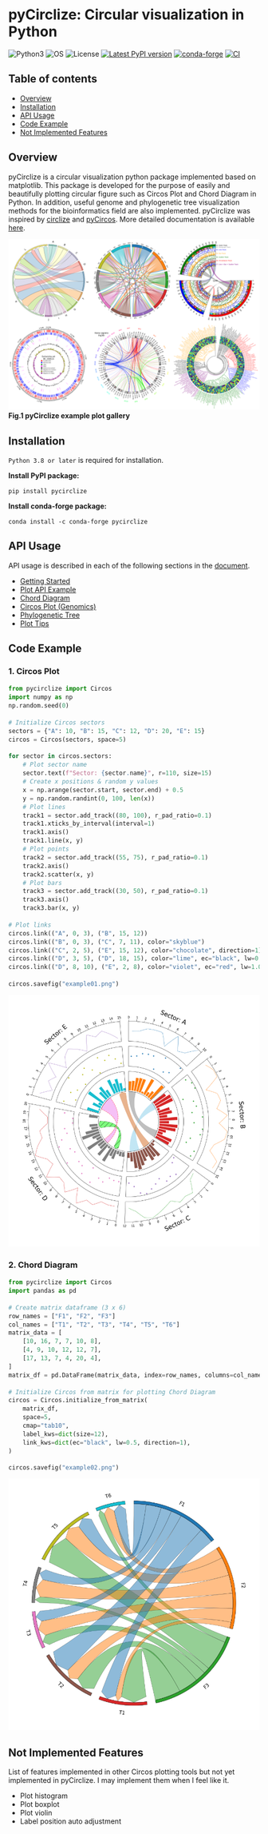 # pyCirclize: Circular visualization in Python

![Python3](https://img.shields.io/badge/Language-Python3-steelblue)
![OS](https://img.shields.io/badge/OS-_Windows_|_Mac_|_Linux-steelblue)
![License](https://img.shields.io/badge/License-MIT-steelblue)
[![Latest PyPI version](https://img.shields.io/pypi/v/pycirclize.svg)](https://pypi.python.org/pypi/pycirclize)
[![conda-forge](https://img.shields.io/conda/vn/conda-forge/pycirclize.svg?color=green)](https://anaconda.org/conda-forge/pycirclize)
[![CI](https://github.com/moshi4/pyCirclize/actions/workflows/ci.yml/badge.svg)](https://github.com/moshi4/pyCirclize/actions/workflows/ci.yml)

## Table of contents

- [Overview](#overview)
- [Installation](#installation)
- [API Usage](#api-usage)
- [Code Example](#code-example)
- [Not Implemented Features](#not-implemented-features)

## Overview

pyCirclize is a circular visualization python package implemented based on matplotlib.
This package is developed for the purpose of easily and beautifully plotting circular figure such as Circos Plot and Chord Diagram in Python.
In addition, useful genome and phylogenetic tree visualization methods for the bioinformatics field are also implemented.
pyCirclize was inspired by [circlize](https://github.com/jokergoo/circlize) and [pyCircos](https://github.com/ponnhide/pyCircos).
More detailed documentation is available [here](https://moshi4.github.io/pyCirclize/).

![pyCirclize_gallery.png](https://raw.githubusercontent.com/moshi4/pyCirclize/main/docs/images/pyCirclize_gallery.png)  
**Fig.1 pyCirclize example plot gallery**

## Installation

`Python 3.8 or later` is required for installation.

**Install PyPI package:**

    pip install pycirclize

**Install conda-forge package:**

    conda install -c conda-forge pycirclize

## API Usage

API usage is described in each of the following sections in the [document](https://moshi4.github.io/pyCirclize/).

- [Getting Started](https://moshi4.github.io/pyCirclize/getting_started/)
- [Plot API Example](https://moshi4.github.io/pyCirclize/plot_api_example/)
- [Chord Diagram](https://moshi4.github.io/pyCirclize/chord_diagram/)
- [Circos Plot (Genomics)](https://moshi4.github.io/pyCirclize/circos_plot/)
- [Phylogenetic Tree](https://moshi4.github.io/pyCirclize/phylogenetic_tree/)
- [Plot Tips](https://moshi4.github.io/pyCirclize/plot_tips/)

## Code Example

### 1. Circos Plot

```python
from pycirclize import Circos
import numpy as np
np.random.seed(0)

# Initialize Circos sectors
sectors = {"A": 10, "B": 15, "C": 12, "D": 20, "E": 15}
circos = Circos(sectors, space=5)

for sector in circos.sectors:
    # Plot sector name
    sector.text(f"Sector: {sector.name}", r=110, size=15)
    # Create x positions & random y values
    x = np.arange(sector.start, sector.end) + 0.5
    y = np.random.randint(0, 100, len(x))
    # Plot lines
    track1 = sector.add_track((80, 100), r_pad_ratio=0.1)
    track1.xticks_by_interval(interval=1)
    track1.axis()
    track1.line(x, y)
    # Plot points 
    track2 = sector.add_track((55, 75), r_pad_ratio=0.1)
    track2.axis()
    track2.scatter(x, y)
    # Plot bars
    track3 = sector.add_track((30, 50), r_pad_ratio=0.1)
    track3.axis()
    track3.bar(x, y)

# Plot links 
circos.link(("A", 0, 3), ("B", 15, 12))
circos.link(("B", 0, 3), ("C", 7, 11), color="skyblue")
circos.link(("C", 2, 5), ("E", 15, 12), color="chocolate", direction=1)
circos.link(("D", 3, 5), ("D", 18, 15), color="lime", ec="black", lw=0.5, hatch="//", direction=2)
circos.link(("D", 8, 10), ("E", 2, 8), color="violet", ec="red", lw=1.0, ls="dashed")

circos.savefig("example01.png")
```

![example01.png](https://raw.githubusercontent.com/moshi4/pyCirclize/main/docs/images/example01.png)  

### 2. Chord Diagram

```python
from pycirclize import Circos
import pandas as pd

# Create matrix dataframe (3 x 6)
row_names = ["F1", "F2", "F3"]
col_names = ["T1", "T2", "T3", "T4", "T5", "T6"]
matrix_data = [
    [10, 16, 7, 7, 10, 8],
    [4, 9, 10, 12, 12, 7],
    [17, 13, 7, 4, 20, 4],
]
matrix_df = pd.DataFrame(matrix_data, index=row_names, columns=col_names)

# Initialize Circos from matrix for plotting Chord Diagram
circos = Circos.initialize_from_matrix(
    matrix_df,
    space=5,
    cmap="tab10",
    label_kws=dict(size=12),
    link_kws=dict(ec="black", lw=0.5, direction=1),
)

circos.savefig("example02.png")
```

![example02.png](https://raw.githubusercontent.com/moshi4/pyCirclize/main/docs/images/example02.png)  

## Not Implemented Features

List of features implemented in other Circos plotting tools but not yet implemented in pyCirclize.
I may implement them when I feel like it.

- Plot histogram
- Plot boxplot
- Plot violin
- Label position auto adjustment

